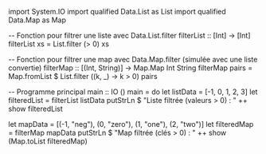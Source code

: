 import System.IO
import qualified Data.List as List
import qualified Data.Map as Map

-- Fonction pour filtrer une liste avec Data.List.filter
filterList :: [Int] -> [Int]
filterList xs = List.filter (> 0) xs

-- Fonction pour filtrer une map avec Data.Map.filter (simulée avec une liste convertie)
filterMap :: [(Int, String)] -> Map.Map Int String
filterMap pairs = Map.fromList $ List.filter (\(k, _) -> k > 0) pairs

-- Programme principal
main :: IO ()
main = do
  let listData = [-1, 0, 1, 2, 3]
  let filteredList = filterList listData
  putStrLn $ "Liste filtrée (valeurs > 0) : " ++ show filteredList

  let mapData = [(-1, "neg"), (0, "zero"), (1, "one"), (2, "two")]
  let filteredMap = filterMap mapData
  putStrLn $ "Map filtrée (clés > 0) : " ++ show (Map.toList filteredMap)
